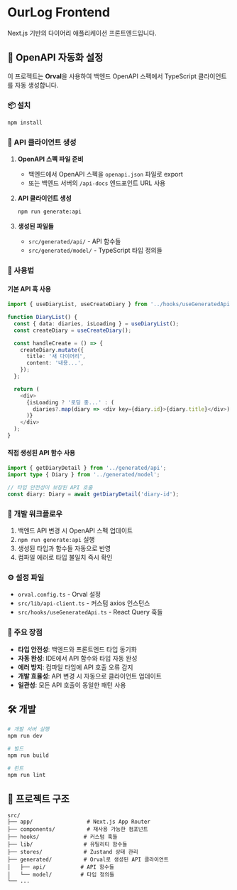 # OurLog Frontend

Next.js 기반의 다이어리 애플리케이션 프론트엔드입니다.

## 🚀 OpenAPI 자동화 설정

이 프로젝트는 **Orval**을 사용하여 백엔드 OpenAPI 스펙에서 TypeScript 클라이언트를 자동 생성합니다.

### 📦 설치

```bash
npm install
```

### 🔧 API 클라이언트 생성

1. **OpenAPI 스펙 파일 준비**
   - 백엔드에서 OpenAPI 스펙을 `openapi.json` 파일로 export
   - 또는 백엔드 서버의 `/api-docs` 엔드포인트 URL 사용

2. **API 클라이언트 생성**
   ```bash
   npm run generate:api
   ```

3. **생성된 파일들**
   - `src/generated/api/` - API 함수들
   - `src/generated/model/` - TypeScript 타입 정의들

### 🎯 사용법

#### 기본 API 훅 사용
```typescript
import { useDiaryList, useCreateDiary } from '../hooks/useGeneratedApi';

function DiaryList() {
  const { data: diaries, isLoading } = useDiaryList();
  const createDiary = useCreateDiary();

  const handleCreate = () => {
    createDiary.mutate({
      title: '새 다이어리',
      content: '내용...',
    });
  };

  return (
    <div>
      {isLoading ? '로딩 중...' : (
        diaries?.map(diary => <div key={diary.id}>{diary.title}</div>)
      )}
    </div>
  );
}
```

#### 직접 생성된 API 함수 사용
```typescript
import { getDiaryDetail } from '../generated/api';
import type { Diary } from '../generated/model';

// 타입 안전성이 보장된 API 호출
const diary: Diary = await getDiaryDetail('diary-id');
```

### 🔄 개발 워크플로우

1. 백엔드 API 변경 시 OpenAPI 스펙 업데이트
2. `npm run generate:api` 실행
3. 생성된 타입과 함수들 자동으로 반영
4. 컴파일 에러로 타입 불일치 즉시 확인

### ⚙️ 설정 파일

- `orval.config.ts` - Orval 설정
- `src/lib/api-client.ts` - 커스텀 axios 인스턴스
- `src/hooks/useGeneratedApi.ts` - React Query 훅들

### 🎯 주요 장점

- **타입 안전성**: 백엔드와 프론트엔드 타입 동기화
- **자동 완성**: IDE에서 API 함수와 타입 자동 완성
- **에러 방지**: 컴파일 타임에 API 호출 오류 감지
- **개발 효율성**: API 변경 시 자동으로 클라이언트 업데이트
- **일관성**: 모든 API 호출이 동일한 패턴 사용

## 🛠️ 개발

```bash
# 개발 서버 실행
npm run dev

# 빌드
npm run build

# 린트
npm run lint
```

## 📁 프로젝트 구조

```
src/
├── app/                 # Next.js App Router
├── components/          # 재사용 가능한 컴포넌트
├── hooks/              # 커스텀 훅들
├── lib/                # 유틸리티 함수들
├── stores/             # Zustand 상태 관리
├── generated/          # Orval로 생성된 API 클라이언트
│   ├── api/           # API 함수들
│   └── model/         # 타입 정의들
└── ...
```
